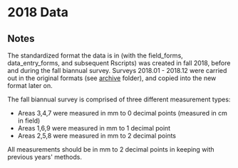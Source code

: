 # 2018 Data

## Notes

The standardized format the data is in (with the field_forms, data_entry_forms, and subsequent Rscripts) was created in fall 2018, before and during the fall biannual survey. Surveys 2018.01 - 2018.12 were carried out in the original formats (see [archive](https://github.com/SCBI-ForestGEO/Dendrobands/tree/master/data/archive) folder), and copied into the new format later on.

The fall biannual survey is comprised of three different measurement types:
- Areas 3,4,7 were measured in mm to 0 decimal points (measured in cm in field)
- Areas 1,6,9 were measured in mm to 1 decimal point
- Areas 2,5,8 were measured in mm to 2 decimal points

All measurements should be in mm to 2 decimal points in keeping with previous years' methods.
